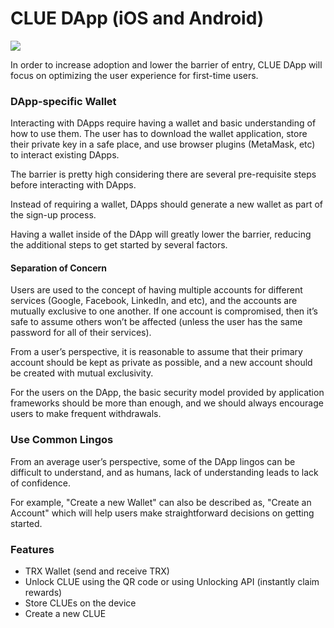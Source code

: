 # CLUE DApp (iOS and Android)

![](concept.gif)

In order to increase adoption and lower the barrier of entry, CLUE DApp will focus on optimizing the user experience for first-time users.

### DApp-specific Wallet
Interacting with DApps require having a wallet and basic understanding of how to use them. The user has to download the wallet application, store their private key in a safe place, and use browser plugins (MetaMask, etc) to interact existing DApps.

The barrier is pretty high considering there are several pre-requisite steps before interacting with DApps.

Instead of requiring a wallet, DApps should generate a new wallet as part of the sign-up process.

Having a wallet inside of the DApp will greatly lower the barrier, reducing the additional steps to get started by several factors.

#### Separation of Concern
Users are used to the concept of having multiple accounts for different services (Google, Facebook, LinkedIn, and etc), and the accounts are mutually exclusive to one another. If one account is compromised, then it’s safe to assume others won’t be affected (unless the user has the same password for all of their services).

From a user’s perspective, it is reasonable to assume that their primary account should be kept as private as possible, and a new account should be created with mutual exclusivity.

For the users on the DApp, the basic security model provided by application frameworks should be more than enough, and we should always encourage users to make frequent withdrawals.

### Use Common Lingos
From an average user’s perspective, some of the DApp lingos can be difficult to understand, and as humans, lack of understanding leads to lack of confidence.

For example, "Create a new Wallet" can also be described as, "Create an Account" which will help users make straightforward decisions on getting started.

### Features
  - TRX Wallet (send and receive TRX)
  - Unlock CLUE using the QR code or using Unlocking API (instantly claim rewards)
  - Store CLUEs on the device
  - Create a new CLUE
